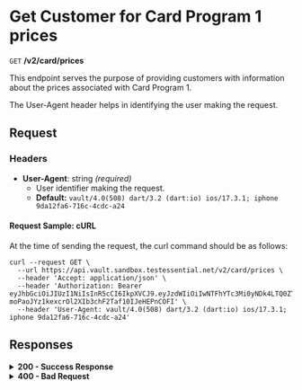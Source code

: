 # Get Customer for Card Program 1 prices

`GET` **/v2/card/prices**

This endpoint serves the purpose of providing customers with information about the prices associated with Card Program 1.

The User-Agent header helps in identifying the user making the request.

## Request

### Headers

- **User-Agent**: string *(required)*
  - User identifier making the request.
  - **Default:** `vault/4.0(508) dart/3.2 (dart:io) ios/17.3.1; iphone 9da12fa6-716c-4cdc-a24`

#### **Request Sample: cURL**

At the time of sending the request, the curl command should be as follows:

```curl cURL
curl --request GET \
  --url https://api.vault.sandbox.testessential.net/v2/card/prices \
  --header 'Accept: application/json' \
  --header 'Authorization: Bearer eyJhbGciOiJIUzI1NiIsInR5cCI6IkpXVCJ9.eyJzdWIiOiIwNTFhYTc3Mi0yNDk4LTQ0ZTEtODdmYi0zYzNhZDdlMTY1ODgiLCJleHAiOjE3MTIyMjQ1MTUsImlhdCI6MTcxMjEzODExNX0.8-moPaoJYz1kexcrOl2XIb3chF2Taf10IJeHEPnCOFI' \
  --header 'User-Agent: vault/4.0(508) dart/3.2 (dart:io) ios/17.3.1; iphone 9da12fa6-716c-4cdc-a24'
```

## Responses

<details>
<summary><strong>200 - Success Response</strong></summary>
  
The response includes details about the cost of different types of cards, potential delivery charges, and the available card designs.
  
**Media type:** `application/json`

- **prices**: array[object]
  - An array containing objects representing card prices.
    - **cardType**: string
      - Type of the card.
      - **Example**: `PLASTIC`
    - **currency**: string
      - Currency in which the price is specified.
    - **price**: integer
      - The price of the card.
    - **delivery**: integer
      - The delivery cost associated with the card.
    - **cardDesignIds**: array[integer]
      - Identifiers of available card designs.

**Responses example**
```json
{
  "prices": [
    {
      "price": 0,
      "cardType": "PLASTIC",
      "currency": "USD",
      "delivery": 0,
      "cardDesignIds": [
        1,
        2,
        3
      ]
    },
    {
      "price": 10,
      "cardType": "WALETTO_CARD",
      "currency": "USD",
      "delivery": 5,
      "cardDesignIds": [
        4,
        5,
        6
      ]
    }
  ]
}
```
</details>


<details>
<summary><strong>400 - Bad Request</strong></summary>

The response status code indicates that the requested page was not found on the server.
  
**Media type:** `application/json`
  
  

- **message:** string
  - Message displayed to the user.

- **field:** string
  - Specifies the field in the request that caused the error.

- **errorId:** integer
  - Identifier of the error.

- **systemId:** string
  - Identifier of the component.

- **originalMessage:** string
  - The original error message.

- **errorStackTrace:** string
  - The place where the error occurred in the code.

- **data:** object
  - Additional data related to the error, structured as key-value pairs.
    - **additionalProp1:** object
    - **additionalProp2:** object
    - **additionalProp3:** object

- **error:** string
  - Identifier of the error.

    
**Responses example**

```json
{
  "error": "COMMON",
  "errorId": 0,
  "message": "Sorry for inconvenience. We're fixing the issue. If you have urgent questions, contact support",
  "systemId": "core"
}
```

</details>
